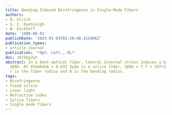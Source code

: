 ```yaml
---
title: Bending-Induced Birefringence in Single-Mode Fibers
authors:
- R. Ulrich
- S. C. Rashleigh
- W. Eickhoff
date: '1980-06-01'
publishDate: '2025-01-03T02:26:48.412406Z'
publication_types:
- article-journal
publication: '*Opt. Lett., OL*'
doi: 10/bbp2wt
abstract: In a bent optical fiber, lateral internal stress induces a birefringence,
  $β$b. At $łambda$ = 0.633 $μ$m in a silica fiber, $β$b = 7.7 × 107r2/R2 deg/m, where
  r is the fiber radius and R is the bending radius.
tags:
- Birefringence
- Fused silica
- Laser light
- Refractive index
- Silica fibers
- Single mode fibers
---
```


